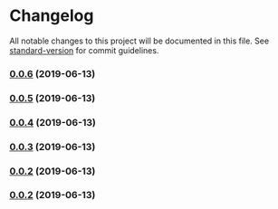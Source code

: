 # Changelog

All notable changes to this project will be documented in this file. See [standard-version](https://github.com/conventional-changelog/standard-version) for commit guidelines.

### [0.0.6](https://github.com/anikethsaha/runsc/compare/v0.0.5...v0.0.6) (2019-06-13)



### [0.0.5](https://github.com/anikethsaha/runsc/compare/v0.0.4...v0.0.5) (2019-06-13)



### [0.0.4](https://github.com/anikethsaha/runsc/compare/v0.0.3...v0.0.4) (2019-06-13)



### [0.0.3](https://github.com/anikethsaha/runsc/compare/v0.0.2...v0.0.3) (2019-06-13)



### [0.0.2](https://github.com/anikethsaha/runsc/compare/v0.0.1...v0.0.2) (2019-06-13)


### [0.0.2](https://github.com/anikethsaha/runsc/compare/v0.0.1...v0.0.2) (2019-06-13)
